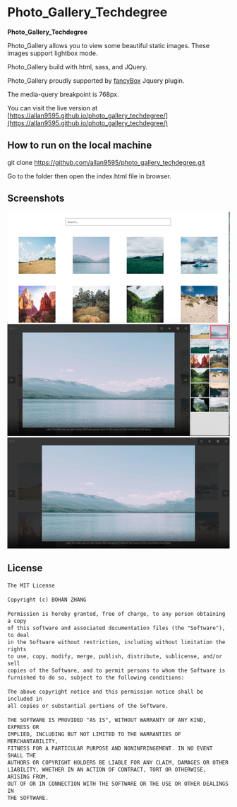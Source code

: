 # Photo_Gallery_Techdegree
**Photo_Gallery_Techdegree** 

Photo_Gallery allows you to view some beautiful static images. These images support lightbox mode.

Photo_Gallery build with html, sass, and JQuery. 

Photo_Gallery proudly supported by [fancyBox](https://github.com/fancyapps/fancybox) Jquery plugin.

The media-query breakpoint is 768px.

You can visit the live version at [https://allan9595.github.io/photo_gallery_techdegree/](https://allan9595.github.io/photo_gallery_techdegree/)


## How to run on the local machine

git clone https://github.com/allan9595/photo_gallery_techdegree.git

Go to the folder then open the index.html file in browser. 

## Screenshots

<img src='./screenshots/1.png' title='screenshot' width='' alt='screenshot' />

<img src='./screenshots/2.png' title='screenshot' width='' alt='screenshot' />

<img src='./screenshots/3.png' title='screenshot' width='' alt='screenshot' />

## License

    The MIT License

    Copyright (c) BOHAN ZHANG

    Permission is hereby granted, free of charge, to any person obtaining a copy
    of this software and associated documentation files (the "Software"), to deal
    in the Software without restriction, including without limitation the rights
    to use, copy, modify, merge, publish, distribute, sublicense, and/or sell
    copies of the Software, and to permit persons to whom the Software is
    furnished to do so, subject to the following conditions:

    The above copyright notice and this permission notice shall be included in
    all copies or substantial portions of the Software.

    THE SOFTWARE IS PROVIDED "AS IS", WITHOUT WARRANTY OF ANY KIND, EXPRESS OR
    IMPLIED, INCLUDING BUT NOT LIMITED TO THE WARRANTIES OF MERCHANTABILITY,
    FITNESS FOR A PARTICULAR PURPOSE AND NONINFRINGEMENT. IN NO EVENT SHALL THE
    AUTHORS OR COPYRIGHT HOLDERS BE LIABLE FOR ANY CLAIM, DAMAGES OR OTHER
    LIABILITY, WHETHER IN AN ACTION OF CONTRACT, TORT OR OTHERWISE, ARISING FROM,
    OUT OF OR IN CONNECTION WITH THE SOFTWARE OR THE USE OR OTHER DEALINGS IN
    THE SOFTWARE.


    